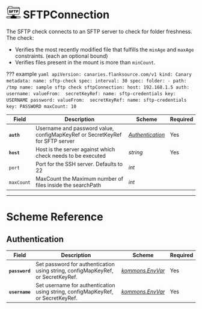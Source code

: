 # <img src='https://raw.githubusercontent.com/flanksource/flanksource-ui/main/src/icons/sftp.svg' style='height: 32px'/> SFTPConnection

The SFTP check connects to an SFTP server to check for folder freshness. 
The check:
* Verifies the most recently modified file that fulfills the `minAge` and `maxAge` constraints. (each an optional bound)
* Verifies files present in the mount is more than `minCount`.

??? example
    ```yaml
    apiVersion: canaries.flanksource.com/v1
    kind: Canary
    metadata:
      name: sftp-check
    spec:
      interval: 30
      spec:
        folder:
          - path: /tmp
            name: sample sftp check
            sftpConnection:
              host: 192.168.1.5
              auth:
                username:
                  valueFrom: 
                    secretKeyRef:
                      name: sftp-credentials
                      key: USERNAME
                password:
                  valueFrom: 
                    secretKeyRef:
                      name: sftp-credentials
                      key: PASSWORD
            maxCount: 10
    ```

| Field | Description | Scheme | Required |
| ----- | ----------- | ------ | -------- |
| **`auth`** | Username and password value, configMapKeyRef or SecretKeyRef for SFTP server | [*Authentication*](#authentication) | Yes |
| **`host`** | Host is the server against which check needs to be executed | *string* | Yes |
| `port` | Port for the SSH server. Defaults to 22 | *int* |  |
| `maxCount` | MaxCount the Maximum number of files inside the searchPath | *int* |  |

---
# Scheme Reference
## Authentication

| Field | Description | Scheme | Required |
| ----- | ----------- | ------ | -------- |
| **`password`** | Set password for authentication using string, configMapKeyRef, or SecretKeyRef. | [*kommons.EnvVar*](https://pkg.go.dev/github.com/flanksource/kommons#EnvVar) | Yes |
| **`username`** | Set username for authentication using string, configMapKeyRef, or SecretKeyRef. | [*kommons.EnvVar*](https://pkg.go.dev/github.com/flanksource/kommons#EnvVar) | Yes | 